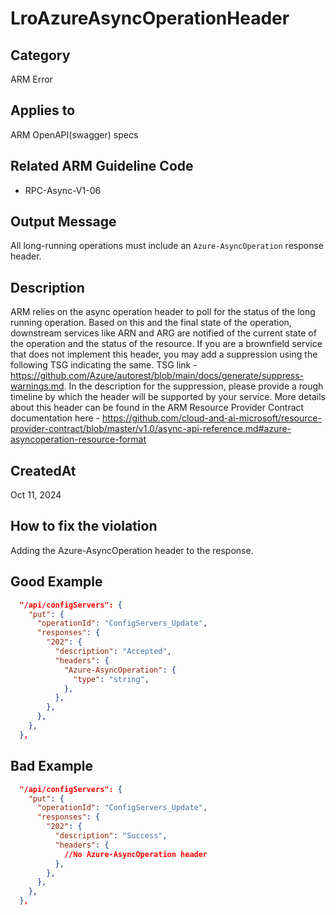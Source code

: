 # LroAzureAsyncOperationHeader

## Category

ARM Error

## Applies to

ARM OpenAPI(swagger) specs

## Related ARM Guideline Code

- RPC-Async-V1-06

## Output Message

All long-running operations must include an `Azure-AsyncOperation` response header.

## Description

ARM relies on the async operation header to poll for the status of the long running operation. Based on this and the
final state of the operation, downstream services like ARN and ARG are notified of the current state of the operation
and the status of the resource. If you are a brownfield service that does not implement this header, you may add a
suppression using the following TSG indicating the same.
TSG link - https://github.com/Azure/autorest/blob/main/docs/generate/suppress-warnings.md.
In the description for the suppression, please provide a rough timeline by which the header will be supported by your
service. More details about this header can be found in the ARM Resource Provider Contract documentation here - https://github.com/cloud-and-ai-microsoft/resource-provider-contract/blob/master/v1.0/async-api-reference.md#azure-asyncoperation-resource-format

## CreatedAt

Oct 11, 2024

## How to fix the violation

Adding the Azure-AsyncOperation header to the response.

## Good Example

```json
  "/api/configServers": {
    "put": {
      "operationId": "ConfigServers_Update",
      "responses": {
        "202": {
          "description": "Accepted",
          "headers": {
            "Azure-AsyncOperation": {
              "type": "string",
            },
          },
        },
      },
    },
  },
```

## Bad Example

```json
  "/api/configServers": {
    "put": {
      "operationId": "ConfigServers_Update",
      "responses": {
        "202": {
          "description": "Success",
          "headers": {
            //No Azure-AsyncOperation header 
          },
        },
      },
    },
  },
```
